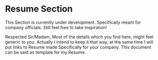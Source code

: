 <!-- @format -->

# Resume Section

This Section is currently under development. Specifically meant for company officials.
Still feel free to take inspiration!

Respected Sir/Madam,
Most of the details which you find here, might feel generic to you. Actually I intend to keep it that way, at the same time I will put links to Resume made Specifically for your company. This document can be said as template for my Resume.
